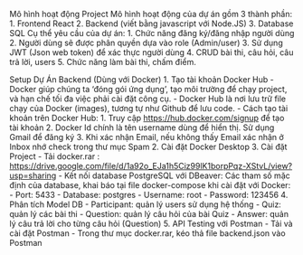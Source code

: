 Mô hình hoạt động Project
    Mô hình hoạt động của dự án gồm 3 thành phần:
        1. Frontend React
        2. Backend (viết bằng javascript với Node.JS)
        3. Database SQL
    Cụ thể yêu cầu của dự án:
        1. Chức năng đăng ký/đăng nhập người dùng
        2. Người dùng sẽ được phân quyền dựa vào role (Admin/user)
        3. Sử dụng JWT (Json web token) để xác thực người dùng
        4. CRUD bài thi, câu hỏi, câu trả lời, users
        5. Chức năng làm bài thi, chấm điểm.

Setup Dự Án Backend (Dùng với Docker)
    1. Tạo tài khoản Docker Hub
        - Docker giúp chúng ta ‘đóng gói ứng dụng’, tạo môi trường để chạy project, và hạn chế tối đa việc phải cài đặt công cụ.
        - Docker Hub là nơi lưu trữ file chạy của Docker (images), tương tự như Github để lưu code.
        - Cách tạo tài khoản trên Docker Hub:
            1. Truy cập https://hub.docker.com/signup để tạo tài khoản
            2. Docker Id chính là tên username dùng để hiển thị. Sử dụng Gmail để đăng ký
            3. Khi xác nhận Email, nếu không thấy Email xác nhận ở Inbox nhớ check trong thư mục Spam 
    2. Cài đặt Docker Desktop
    3. Cài đặt Project
        - Tải docker.rar : https://drive.google.com/file/d/1a92o_EJa1h5Ciz99lK1borpPqz-XStvL/view?usp=sharing
        - Kết nối database PostgreSQL với DBeaver:
            Các tham số mặc định của database, khai báo tại file docker-compose khi cài đặt với Docker:
                - Port: 5433
                - Database: postgres
                - Username: root
                - Password: 123456
    4. Phân tích Model DB
        - Participant: quản lý users sử dụng hệ thống
        - Quiz: quản lý các bài thi
        - Question: quản lý câu hỏi của bài Quiz
        - Answer: quản lý câu trả lời cho từng câu hỏi (Question)
    5. API Testing với Postman
        - Tải và cài đặt Postman
        - Trong thư mục docker.rar, kéo thả file backend.json vào Postman
